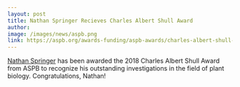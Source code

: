 ```yaml
---
layout: post
title: Nathan Springer Recieves Charles Albert Shull Award
author: 
image: /images/news/aspb.png
link: https://aspb.org/awards-funding/aspb-awards/charles-albert-shull-award/
---
```


[Nathan Springer](/people/nathan-springer/) has been awarded the 2018 Charles Albert Shull Award from ASPB to recognize his outstanding investigations in the field of plant biology. Congratulations, Nathan!
